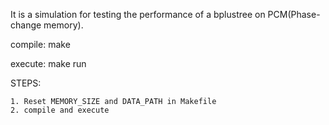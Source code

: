It is a simulation for testing the performance of a bplustree on PCM(Phase-change memory).

compile:
    make

execute:
    make run

STEPS:

    1. Reset MEMORY_SIZE and DATA_PATH in Makefile
    2. compile and execute
